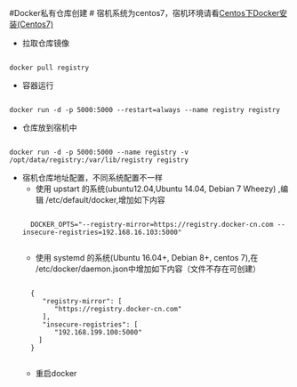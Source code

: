 #Docker私有仓库创建 #
宿机系统为centos7，宿机环境请看[Centos下Docker安装(Centos7)](centos-docker-install.md)

* 拉取仓库镜像
<pre><code>
docker pull registry
</code></pre>
* 容器运行
<pre><code>
docker run -d -p 5000:5000 --restart=always --name registry registry
</code></pre>
* 仓库放到宿机中
<pre><code>
docker run -d -p 5000:5000 --name registry -v /opt/data/registry:/var/lib/registry registry
</code></pre>
* 宿机仓库地址配置，不同系统配置不一样
	* 使用 upstart 的系统(ubuntu12.04,Ubuntu 14.04, Debian 7 Wheezy) ,编辑 /etc/default/docker,增加如下内容
	<pre><code>
	DOCKER_OPTS="--registry-mirror=https://registry.docker-cn.com --insecure-registries=192.168.16.103:5000"
	</code></pre>
	* 使用 systemd 的系统(Ubuntu 16.04+, Debian 8+, centos 7),在 /etc/docker/daemon.json中增加如下内容（文件不存在可创建）
	<pre><code>
	{
	   "registry-mirror": [
          "https://registry.docker-cn.com"
       ],
       "insecure-registries": [
          "192.168.199.100:5000"
      ]
	}
	</code></pre>
	* 重启docker 

